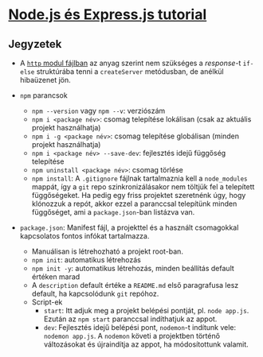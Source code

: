 # [Node.js és Express.js tutorial](https://www.youtube.com/watch?v=Oe421EPjeBE&ab_channel=freeCodeCamp.org)

## Jegyzetek

- A [`http` modul fájlban](./12-http-module.js) az anyag szerint nem szükséges a *response*-t `if-else` struktúrába tenni a `createServer` metódusban, de anélkül hibaüzenet jön.

- `npm` parancsok
    - `npm --version` vagy `npm --v`: verziószám
    - `npm i <package név>`: csomag telepítése lokálisan (csak az aktuális projekt használhatja)
    - `npm i -g <package név>`: csomag telepítése globálisan (minden projekt használhatja) 
    - `npm i <package név> --save-dev`: fejlesztés idejű függőség telepítése
    - `npm uninstall <package név>`: csomag törlése
    - `npm install`: A `.gitignore` fájlnak tartalmaznia kell a `node_modules` mappát, így a `git` repo szinkronizálásakor nem töltjük fel a telepített függőségeket. Ha pedig egy friss projektet szeretnénk úgy, hogy klónozzuk a repót, akkor ezzel a paranccsal telepítünk minden függőséget, ami a `package.json`-ban listázva van.

- `package.json`: Manifest fájl, a projekttel és a használt csomagokkal kapcsolatos fontos infókat tartalmazza.
    - Manuálisan is létrehozható a projekt root-ban.
    - `npm init`: automatikus létrehozás
    - `npm init -y`: automatikus létrehozás, minden beállítás default értéken marad
    - A `description` default értéke a `README.md` első paragrafusa lesz default, ha kapcsolódunk `git` repóhoz.
    - Script-ek
        - `start`: Itt adjuk meg a projekt belépési pontját, pl. `node app.js`. Ezután az `npm start` paranccsal indíthatjuk az appot.
        - `dev`: Fejlesztés idejű belépési pont, `nodemon`-t indítunk vele: `nodemon app.js`. A `nodemon` követi a projektben történő változásokat és újraindítja az appot, ha módosítottunk valamit.